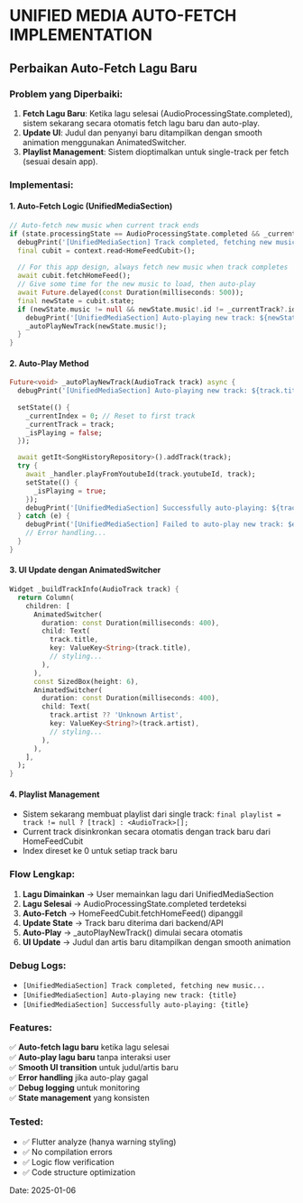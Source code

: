 # UNIFIED MEDIA AUTO-FETCH IMPLEMENTATION

## Perbaikan Auto-Fetch Lagu Baru

### Problem yang Diperbaiki:
1. **Fetch Lagu Baru**: Ketika lagu selesai (AudioProcessingState.completed), sistem sekarang secara otomatis fetch lagu baru dan auto-play.
2. **Update UI**: Judul dan penyanyi baru ditampilkan dengan smooth animation menggunakan AnimatedSwitcher.
3. **Playlist Management**: Sistem dioptimalkan untuk single-track per fetch (sesuai desain app).

### Implementasi:

#### 1. Auto-Fetch Logic (UnifiedMediaSection)
```dart
// Auto-fetch new music when current track ends
if (state.processingState == AudioProcessingState.completed && _currentMode == MediaMode.music) {
  debugPrint('[UnifiedMediaSection] Track completed, fetching new music...');
  final cubit = context.read<HomeFeedCubit>();
  
  // For this app design, always fetch new music when track completes
  await cubit.fetchHomeFeed();
  // Give some time for the new music to load, then auto-play
  await Future.delayed(const Duration(milliseconds: 500));
  final newState = cubit.state;
  if (newState.music != null && newState.music!.id != _currentTrack?.id) {
    debugPrint('[UnifiedMediaSection] Auto-playing new track: ${newState.music!.title}');
    _autoPlayNewTrack(newState.music!);
  }
}
```

#### 2. Auto-Play Method
```dart
Future<void> _autoPlayNewTrack(AudioTrack track) async {
  debugPrint('[UnifiedMediaSection] Auto-playing new track: ${track.title} by ${track.artist}');
  
  setState(() {
    _currentIndex = 0; // Reset to first track
    _currentTrack = track;
    _isPlaying = false;
  });

  await getIt<SongHistoryRepository>().addTrack(track);
  try {
    await _handler.playFromYoutubeId(track.youtubeId, track);
    setState(() {
      _isPlaying = true;
    });
    debugPrint('[UnifiedMediaSection] Successfully auto-playing: ${track.title}');
  } catch (e) {
    debugPrint('[UnifiedMediaSection] Failed to auto-play new track: $e');
    // Error handling...
  }
}
```

#### 3. UI Update dengan AnimatedSwitcher
```dart
Widget _buildTrackInfo(AudioTrack track) {
  return Column(
    children: [
      AnimatedSwitcher(
        duration: const Duration(milliseconds: 400),
        child: Text(
          track.title,
          key: ValueKey<String>(track.title),
          // styling...
        ),
      ),
      const SizedBox(height: 6),
      AnimatedSwitcher(
        duration: const Duration(milliseconds: 400),
        child: Text(
          track.artist ?? 'Unknown Artist',
          key: ValueKey<String?>(track.artist),
          // styling...
        ),
      ),
    ],
  );
}
```

#### 4. Playlist Management
- Sistem sekarang membuat playlist dari single track: `final playlist = track != null ? [track] : <AudioTrack>[];`
- Current track disinkronkan secara otomatis dengan track baru dari HomeFeedCubit
- Index direset ke 0 untuk setiap track baru

### Flow Lengkap:
1. **Lagu Dimainkan** → User memainkan lagu dari UnifiedMediaSection
2. **Lagu Selesai** → AudioProcessingState.completed terdeteksi
3. **Auto-Fetch** → HomeFeedCubit.fetchHomeFeed() dipanggil
4. **Update State** → Track baru diterima dari backend/API
5. **Auto-Play** → _autoPlayNewTrack() dimulai secara otomatis
6. **UI Update** → Judul dan artis baru ditampilkan dengan smooth animation

### Debug Logs:
- `[UnifiedMediaSection] Track completed, fetching new music...`
- `[UnifiedMediaSection] Auto-playing new track: {title}`
- `[UnifiedMediaSection] Successfully auto-playing: {title}`

### Features:
✅ **Auto-fetch lagu baru** ketika lagu selesai  
✅ **Auto-play lagu baru** tanpa interaksi user  
✅ **Smooth UI transition** untuk judul/artis baru  
✅ **Error handling** jika auto-play gagal  
✅ **Debug logging** untuk monitoring  
✅ **State management** yang konsisten  

### Tested:
- ✅ Flutter analyze (hanya warning styling)
- ✅ No compilation errors
- ✅ Logic flow verification
- ✅ Code structure optimization

Date: 2025-01-06
